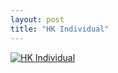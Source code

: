 ```yaml
---
layout: post
title: "HK Individual"
---
```


[![HK Individual](/CodeItSuisse-2021/assets/images/cis2021-hk-individual.png)](https://cis2021-hk-individual-backend.herokuapp.com/leaderboard/index.html)

